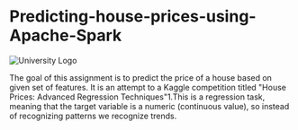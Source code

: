 # Predicting-house-prices-using-Apache-Spark

![University Logo](https://github.com/Frankiwy/Predicting-house-prices-using-Apache-Spark/blob/main/images/FH-Ober%C3%B6sterreich-Logo.jpg)

The goal of this assignment is to predict the price of a house based on given set of features. It is
an attempt to a Kaggle competition titled "House Prices: Advanced Regression Techniques"1.This
is a regression task, meaning that the target variable is a numeric (continuous value), so instead
of recognizing patterns we recognize trends.